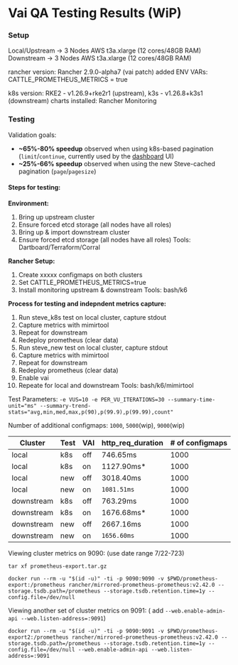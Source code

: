 # Vai QA Testing Results (WiP)

### Setup

Local/Upstream -> 3 Nodes AWS t3a.xlarge (12 cores/48GB RAM)
Downstream -> 3 Nodes AWS t3a.xlarge (12 cores/48GB RAM)

rancher version: Rancher 2.9.0-alpha7 (vai patch)
added ENV VARs: CATTLE_PROMETHEUS_METRICS = true

k8s version: RKE2 - v1.26.9+rke2r1 (upstream), k3s - v1.26.8+k3s1 (downstream)
charts installed: Rancher Monitoring


### Testing

Validation goals:
  - **~65%-80% speedup** observed when using k8s-based pagination (`limit`/`continue`, currently used by the [dashboard](https://github.com/rancher/dashboard/) UI)
  - **~25%-66% speedup** observed when using the new Steve-cached pagination (`page`/`pagesize`)


#### Steps for testing:
**Environment:**
1) Bring up upstream cluster
2) Ensure forced etcd storage (all nodes have all roles)
3) Bring up & import downstream cluster
4) Ensure forced etcd storage (all nodes have all roles)
Tools: Dartboard/Terraform/Corral

**Rancher Setup:**
1. Create xxxxx configmaps on both clusters
2. Set CATTLE_PROMETHEUS_METRICS=true
3. Install monitoring upstream & downstream
Tools: bash/k6

**Process for testing and indepndent metrics capture:**
1. Run steve_k8s test on local cluster, capture stdout
2. Capture metrics with mimirtool
3. Repeat for downstream
4. Redeploy prometheus (clear data)
5. Run steve_new test on local cluster, capture stdout
6. Capture metrics with mimirtool
7. Repeat for downstream
8. Redeploy prometheus (clear data)
9. Enable vai
10. Repeate for local and downstream
Tools: bash/k6/mimirtool


Test Parameters:
`-e VUS=10 -e PER_VU_ITERATIONS=30 --summary-time-unit="ms" --summary-trend-stats="avg,min,med,max,p(90),p(99.9),p(99.99),count"`

Number of additional configmaps: `1000`, `5000`(wip), `9000`(wip)



| Cluster      | Test | VAI | http_req_duration | # of configmaps |
| ----------- | ----------- | ----------- | ----------- | ----------- |
| local      | k8s       | off | 746.65ms  | 1000 |
| local      | k8s       | on | 1127.90ms* | 1000 |
| local      | new       | off | 3018.40ms  | 1000 |
| local      | new       | on | `1081.51ms` | 1000 |
| downstream      | k8s       | off | 763.29ms | 1000 |
| downstream      | k8s       | on | 1676.68ms* | 1000 |
| downstream      | new       | off | 2667.16ms  | 1000 |
| downstream      | new       | on | `1656.60ms` | 1000 |


Viewing cluster metrics on 9090: (use date range 7/22-723)
```
tar xf prometheus-export.tar.gz
```
```
docker run --rm -u "$(id -u)" -ti -p 9090:9090 -v $PWD/prometheus-export:/prometheus rancher/mirrored-prometheus-prometheus:v2.42.0 --storage.tsdb.path=/prometheus --storage.tsdb.retention.time=1y --config.file=/dev/null
```
Viewing another set of cluster metrics on 9091: ( add `--web.enable-admin-api --web.listen-address=:9091`)
```
docker run --rm -u "$(id -u)" -ti -p 9090:9091 -v $PWD/prometheus-export2:/prometheus rancher/mirrored-prometheus-prometheus:v2.42.0 --storage.tsdb.path=/prometheus --storage.tsdb.retention.time=1y --config.file=/dev/null --web.enable-admin-api --web.listen-address=:9091
``` 
